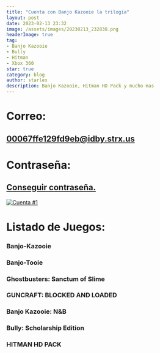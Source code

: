 ```yaml
---
title: "Cuenta con Banjo Kazooie la trilogia"
layout: post
date: 2023-02-13 23:32
image: /assets/images/20230213_232838.png
headerImage: true
tag:
- Banjo Kazooie
- Bully
- Hitman
- Xbox 360
star: true
category: blog
author: starlex
description: Banjo Kazooie, Hitman HD Pack y mucho mas
---
```



# Correo: 

## 00067ffe129fd9eb@idby.strx.us

# Contraseña: 

## [Conseguir contraseña.](https://linkby.strx.us/00067ffe129fd9eb/0)

[![Cuenta #1](https://readme-typing-svg.demolab.com?font=Fira+Code&pause=1000&color=D200FF&center=true&width=435&lines=Starlex;Cuenta+%231;Disfrutala+al+maximo)](https://strx.us)

# Listado de Juegos: 

### Banjo-Kazooie
### Banjo-Tooie
### Ghostbusters: Sanctum of Slime
### GUNCRAFT: BLOCKED AND LOADED
### Banjo Kazooie: N&B
### Bully: Scholarship Edition
### HITMAN HD PACK

